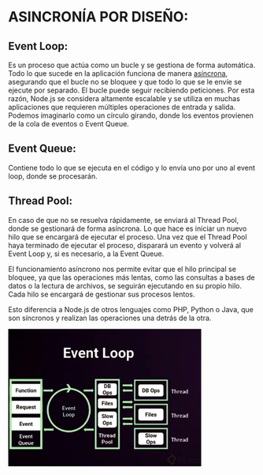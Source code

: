 # ASINCRONÍA POR DISEÑO:

## Event Loop:
Es un proceso que actúa como un bucle y se gestiona de forma automática. Todo lo que sucede en la aplicación funciona de manera [asíncrona](Node.JS/Asincronía.md), asegurando que el bucle no se bloquee y que todo lo que se le envíe se ejecute por separado. El bucle puede seguir recibiendo peticiones. Por esta razón, Node.js se considera altamente escalable y se utiliza en muchas aplicaciones que requieren múltiples operaciones de entrada y salida. Podemos imaginarlo como un círculo girando, donde los eventos provienen de la cola de eventos o Event Queue.

## Event Queue:
Contiene todo lo que se ejecuta en el código y lo envía uno por uno al event loop, donde se procesarán.

## Thread Pool:
En caso de que no se resuelva rápidamente, se enviará al Thread Pool, donde se gestionará de forma asíncrona. Lo que hace es iniciar un nuevo hilo que se encargará de ejecutar el proceso. Una vez que el Thread Pool haya terminado de ejecutar el proceso, disparará un evento y volverá al Event Loop y, si es necesario, a la Event Queue.

El funcionamiento asíncrono nos permite evitar que el hilo principal se bloquee, ya que las operaciones más lentas, como las consultas a bases de datos o la lectura de archivos, se seguirán ejecutando en su propio hilo. Cada hilo se encargará de gestionar sus procesos lentos.

Esto diferencia a Node.js de otros lenguajes como PHP, Python o Java, que son síncronos y realizan las operaciones una detrás de la otra.

![Pasted image 20240528185733.png](Node.JS/ANEXOS/Pasted%20image%2020240528185733.png)
